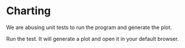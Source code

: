 # Charting

We are abusing unit tests to run the program and generate the plot.

Run the test. It will generate a plot and open it in your default browser.
